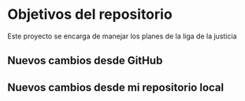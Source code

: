 # Objetivos del repositorio

Este proyecto se encarga de manejar los planes de la liga de la justicia


## Nuevos cambios desde GitHub
## Nuevos cambios desde mi repositorio local
